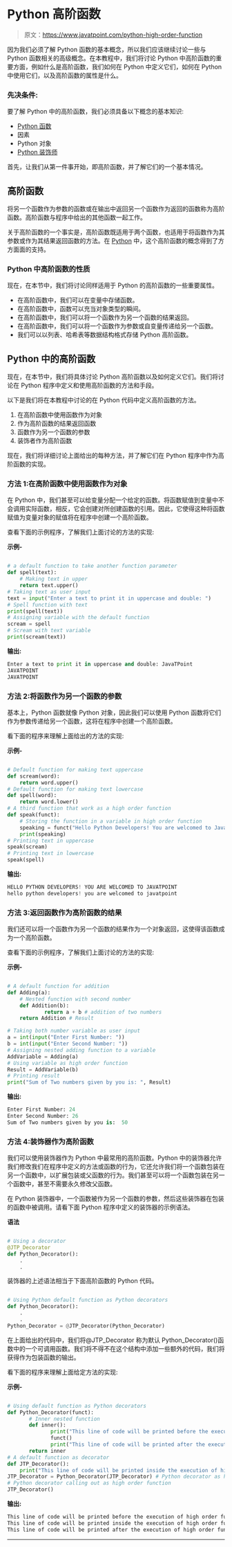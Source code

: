 # Python 高阶函数

> 原文：<https://www.javatpoint.com/python-high-order-function>

因为我们必须了解 Python 函数的基本概念，所以我们应该继续讨论一些与 Python 函数相关的高级概念。在本教程中，我们将讨论 Python 中高阶函数的重要方面，例如什么是高阶函数，我们如何在 Python 中定义它们，如何在 Python 中使用它们，以及高阶函数的属性是什么。

### 先决条件:

要了解 Python 中的高阶函数，我们必须具备以下概念的基本知识:

*   [Python 函数](https://www.javatpoint.com/python-functions)
*   因素
*   Python 对象
*   [Python 装饰师](https://www.javatpoint.com/python-decorator)

首先，让我们从第一件事开始，即高阶函数，并了解它们的一个基本情况。

## 高阶函数

将另一个函数作为参数的函数或在输出中返回另一个函数作为返回的函数称为高阶函数。高阶函数与程序中给出的其他函数一起工作。

关于高阶函数的一个事实是，高阶函数既适用于两个函数，也适用于将函数作为其参数或作为其结果返回函数的方法。在 [Python](https://www.javatpoint.com/python-tutorial) 中，这个高阶函数的概念得到了方方面面的支持。

### Python 中高阶函数的性质

现在，在本节中，我们将讨论同样适用于 Python 的高阶函数的一些重要属性。

*   在高阶函数中，我们可以在变量中存储函数。
*   在高阶函数中，函数可以充当对象类型的瞬间。
*   在高阶函数中，我们可以将一个函数作为另一个函数的结果返回。
*   在高阶函数中，我们可以将一个函数作为参数或自变量传递给另一个函数。
*   我们可以以列表、哈希表等数据结构格式存储 Python 高阶函数。

## Python 中的高阶函数

现在，在本节中，我们将具体讨论 Python 高阶函数以及如何定义它们。我们将讨论在 Python 程序中定义和使用高阶函数的方法和手段。

以下是我们将在本教程中讨论的在 Python 代码中定义高阶函数的方法。

1.  在高阶函数中使用函数作为对象
2.  作为高阶函数的结果返回函数
3.  函数作为另一个函数的参数
4.  装饰者作为高阶函数

现在，我们将详细讨论上面给出的每种方法，并了解它们在 Python 程序中作为高阶函数的实现。

### 方法 1:在高阶函数中使用函数作为对象

在 Python 中，我们甚至可以给变量分配一个给定的函数。将函数赋值到变量中不会调用实际函数，相反，它会创建对所创建函数的引用。因此，它使得这种将函数赋值为变量对象的赋值将在程序中创建一个高阶函数。

查看下面的示例程序，了解我们上面讨论的方法的实现:

**示例-**

```py

# a default function to take another function parameter
def spell(text):
    # Making text in upper
    return text.upper() 
# Taking text as user input
text = input("Enter a text to print it in uppercase and double: ")
# Spell function with text
print(spell(text)) 
# Assigning variable with the default function
scream = spell
# Scream with text variable
print(scream(text))

```

**输出:**

```py
Enter a text to print it in uppercase and double: JavaTPoint
JAVATPOINT
JAVATPOINT

```

### 方法 2:将函数作为另一个函数的参数

基本上，Python 函数就像 Python 对象，因此我们可以使用 Python 函数将它们作为参数传递给另一个函数，这将在程序中创建一个高阶函数。

看下面的程序来理解上面给出的方法的实现:

**示例-**

```py

# Default function for making text uppercase
def scream(word): 
    return word.upper() 
# Default function for making text lowercase
def spell(word): 
    return word.lower() 
# A third function that work as a high order function
def speak(funct): 
    # Storing the function in a variable in high order function 
    speaking = funct("Hello Python Developers! You are welcomed to JavaTpoint") 
    print(speaking)  
# Printing text in uppercase
speak(scream)
# Printing text in lowercase
speak(spell)

```

**输出:**

```py
HELLO PYTHON DEVELOPERS! YOU ARE WELCOMED TO JAVATPOINT
hello python developers! you are welcomed to javatpoint

```

### 方法 3:返回函数作为高阶函数的结果

我们还可以将一个函数作为另一个函数的结果作为一个对象返回，这使得该函数成为一个高阶函数。

查看下面的示例程序，了解我们上面讨论的方法的实现:

**示例-**

```py

# A default function for addition
def Adding(a):
    # Nested function with second number 
    def Addition(b): 
            return a + b # addition of two numbers
    return Addition # Result

# Taking both number variable as user input
a = int(input("Enter First Number: "))
b = int(input("Enter Second Number: "))
# Assigning nested adding function to a variable
AddVariable = Adding(a)
# Using variable as high order function
Result = AddVariable(b)
# Printing result
print("Sum of Two numbers given by you is: ", Result)

```

**输出:**

```py
Enter First Number: 24
Enter Second Number: 26
Sum of Two numbers given by you is:  50

```

### 方法 4:装饰器作为高阶函数

我们可以使用装饰器作为 Python 中最常用的高阶函数。Python 中的装饰器允许我们修改我们在程序中定义的方法或函数的行为，它还允许我们将一个函数包装在另一个函数中，以扩展包装或父函数的行为。我们甚至可以将一个函数包装在另一个函数中，甚至不需要永久修改父函数。

在 Python 装饰器中，一个函数被作为另一个函数的参数，然后这些装饰器在包装的函数中被调用。请看下面 Python 程序中定义的装饰器的示例语法。

**语法**

```py

# Using a decorator
@JTP_Decorator
def Python_Decorator(): 
    .
    .

```

装饰器的上述语法相当于下面高阶函数的 Python 代码。

```py

# Using Python default function as Python decorators
def Python_Decorator(): 
    .
    .
Python_Decorator = @JTP_Decorator(Python_Decorator)

```

在上面给出的代码中，我们将@JTP_Decorator 称为默认 Python_Decorator()函数中的一个可调用函数。我们将不得不在这个结构中添加一些额外的代码，我们将获得作为包装函数的输出。

看下面的程序来理解上面给定方法的实现:

**示例-**

```py

# Using default function as Python decorators
def Python_Decorator(funct):
       # Inner nested function
       def inner(): 
              print("This line of code will be printed before the execution of high order function")
              funct() 
              print("This line of code will be printed after the execution of high order function")
       return inner 
# A default function as decorator
def JTP_Decorator(): 
    print("This line of code will be printed inside the execution of high order function")
JTP_Decorator = Python_Decorator(JTP_Decorator) # Python decorator as high order function 
# Python decorator calling out as high order function 
JTP_Decorator()

```

**输出:**

```py
This line of code will be printed before the execution of high order function
This line of code will be printed inside the execution of high order function
This line of code will be printed after the execution of high order function

```

* * *
